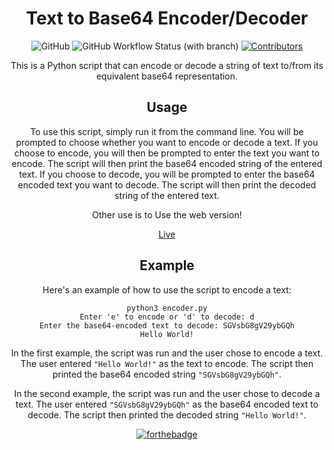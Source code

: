 <div align="center">
<h1>Text to Base64 Encoder/Decoder</h1>

![GitHub](https://img.shields.io/github/license/ruihq/text-to-base64)
![GitHub Workflow Status (with branch)](https://img.shields.io/github/actions/workflow/status/ruihq/text-to-base64/jekyll-gh-pages.yml?branch=main)
[![Contributors](https://img.shields.io/badge/Contributors-4-brightgreen?style=flat)](CONTRIBUTORS.md)

This is a Python script that can encode or decode a string of text to/from its equivalent base64 representation.

## Usage

To use this script, simply run it from the command line. You will be prompted to choose whether you want to encode or decode a text. If you choose to encode, you will then be prompted to enter the text you want to encode. The script will then print the base64 encoded string of the entered text. If you choose to decode, you will be prompted to enter the base64 encoded text you want to decode. The script will then print the decoded string of the entered text.

Other use is to Use the web version!

[Live](https://ruihq.github.io/text-to-base64/)

## Example

Here's an example of how to use the script to encode a text:

```
python3 encoder.py
Enter 'e' to encode or 'd' to decode: d
Enter the base64-encoded text to decode: SGVsbG8gV29ybGQh
Hello World!
```

In the first example, the script was run and the user chose to encode a text. The user entered `"Hello World!"` as the text to encode. The script then printed the base64 encoded string `"SGVsbG8gV29ybGQh"`.

In the second example, the script was run and the user chose to decode a text. The user entered `"SGVsbG8gV29ybGQh"` as the base64 encoded text to decode. The script then printed the decoded string `"Hello World!"`.

[![forthebadge](https://forthebadge.com/images/badges/built-with-love.svg)](https://forthebadge.com)
</div>
